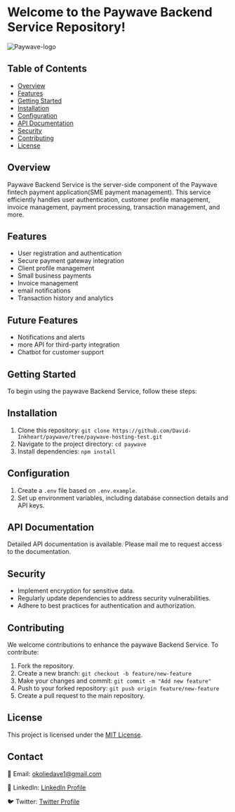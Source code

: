 # Welcome to the Paywave Backend Service Repository!

![Paywave-logo](https://github.com/David-Inkheart/paywave/assets/106752187/a48ced33-c2f1-4702-9eb1-ae4dbaeb3b35)

## Table of Contents

- [Overview](#overview)
- [Features](#features)
- [Getting Started](#getting-started)
- [Installation](#installation)
- [Configuration](#configuration)
- [API Documentation](#api-documentation)
- [Security](#security)
- [Contributing](#contributing)
- [License](#license)

## Overview

Paywave Backend Service is the server-side component of the Paywave fintech payment application(SME payment management). This service efficiently handles user authentication, customer profile management, invoice management, payment processing, transaction management, and more.

## Features

- User registration and authentication
- Secure payment gateway integration
- Client profile management
- Small business payments
- Invoice management
- email notifications
- Transaction history and analytics

## Future Features

- Notifications and alerts
- more API for third-party integration
- Chatbot for customer support

## Getting Started

To begin using the paywave Backend Service, follow these steps:

## Installation

1. Clone this repository: `git clone https://github.com/David-Inkheart/paywave/tree/paywave-hosting-test.git`
2. Navigate to the project directory: `cd paywave`
3. Install dependencies: `npm install`

## Configuration

1. Create a `.env` file based on `.env.example`.
2. Set up environment variables, including database connection details and API keys.

## API Documentation

Detailed API documentation is available. Please mail me to request access to the documentation.

## Security

- Implement encryption for sensitive data.
- Regularly update dependencies to address security vulnerabilities.
- Adhere to best practices for authentication and authorization.

## Contributing

We welcome contributions to enhance the paywave Backend Service. To contribute:

1. Fork the repository.
2. Create a new branch: `git checkout -b feature/new-feature`
3. Make your changes and commit: `git commit -m "Add new feature"`
4. Push to your forked repository: `git push origin feature/new-feature`
5. Create a pull request to the main repository.

## License

This project is licensed under the [MIT License](LICENSE).

## Contact

📧 Email: [okoliedave1@gmail.com](mailto:okoliedave1@gmail.com)

🔗 LinkedIn: [LinkedIn Profile](https://www.linkedin.com/in/david-okolie/)

🐦 Twitter: [Twitter Profile](https://twitter.com/David_Inkheart)
